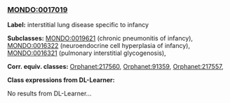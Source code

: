 
### [MONDO:0017019](http://purl.obolibrary.org/obo/MONDO_0017019)
**Label:** interstitial lung disease specific to infancy

**Subclasses:** [MONDO:0019621](http://purl.obolibrary.org/obo/MONDO_0019621) (chronic pneumonitis of infancy), [MONDO:0016322](http://purl.obolibrary.org/obo/MONDO_0016322) (neuroendocrine cell hyperplasia of infancy), [MONDO:0016321](http://purl.obolibrary.org/obo/MONDO_0016321) (pulmonary interstitial glycogenosis), 

**Corr. equiv. classes:** [Orphanet:217560](http://www.orpha.net/ORDO/Orphanet_217560), [Orphanet:91359](http://www.orpha.net/ORDO/Orphanet_91359), [Orphanet:217557](http://www.orpha.net/ORDO/Orphanet_217557), 

**Class expressions from DL-Learner:**

No results from DL-Learner...



